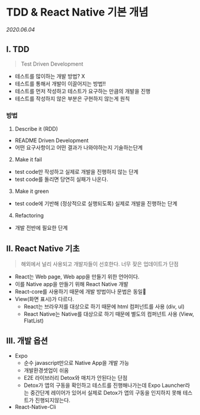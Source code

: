 # TDD & React Native 기본 개념

###### 2020.06.04

## I. TDD
> Test Driven Development
- 테스트를 많이하는 개발 방법? X
- 테스트를 통해서 개발이 이끌어지는 방법!!
- 테스트를 먼저 작성하고 테스트가 요구하는 만큼의 개발을 진행
- 테스트를 작성하지 않은 부분은 구현하지 않는게 원칙

### 방법
1. Describe it (RDD)
  - README Driven Development
  - 어떤 요구사항이고 어떤 결과가 나와야하는지 기술하는단계
2. Make it fail
  - test code만 작성하고 실제로 개발을 진행하지 않는 단계
  - test code를 돌리면 당연히 실패가 나온다.
3. Make it green
  - test code에 기반해 (정상적으로 실행되도록) 실제로 개발을 진행하는 단계
4. Refactoring
  - 개발 전반에 필요한 단계

## II. React Native 기초
> 해외에서 널리 사용되고 개발자들이 선호한다. 너무 잦은 업데이트가 단점
- React는 Web page, Web app을 만들기 위한 언어이다.
- 이를 Native app을 만들기 위해 React Native 개발
- React-core를 사용하기 때문에 개발 방법이나 문법은 동일
- View(화면 표시)가 다르다.
  - React는 브라우저를 대상으로 하기 때문에 html 컴퍼넌트를 사용 (div, ul)
  - React Native는 Native를 대상으로 하기 때문에 별도의 컴퍼넌트 사용 (View, FlatList)

## III. 개발 옵션
- Expo
  - 순수 javascript만으로 Native App을 개발 가능
  - 개발환경셋업이 쉬움
  - E2E 라이브러리 Detox와 매치가 안된다는 단점
  - Detox가 앱의 구동을 확인하고 테스트를 진행해나가는데 Expo Launcher라는 중간단계 레이어가 있어서 실제로 Detox가 앱의 구동을 인지하지 못해 테스트가 진행되지않는다.
- React-Native-Cli